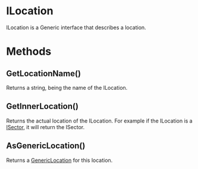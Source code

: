 # ILocation
ILocation is a Generic interface that describes a location.

# Methods

## GetLocationName()
Returns a string, being the name of the ILocation.

## GetInnerLocation()
Returns the actual location of the ILocation. 
For example if the ILocation is a [ISector](../../../VirtualStructures/Interfaces/ISector.md), it will return the ISector.

## AsGenericLocation()
Returns a [GenericLocation](../GenericLocation.md) for this location.